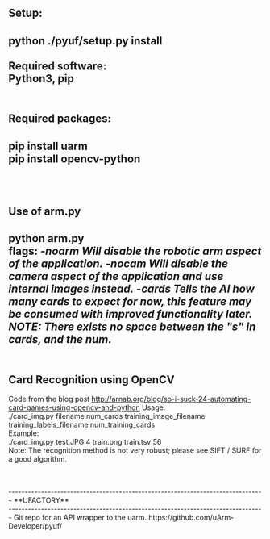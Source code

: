 **Setup:**<br/>
-------------------------------------------------------------------------------
python ./pyuf/setup.py install<br/>
<br/>
Required software:<br/>
Python3, pip<br/>
<br/>
-------------------------------------------------------------------------------
**Required packages:**<br/>
-------------------------------------------------------------------------------
pip install uarm<br/>
pip install opencv-python<br/>
<br/>
<br/>
-------------------------------------------------------------------------------
**Use of arm.py**<br/>
-------------------------------------------------------------------------------
python arm.py <flags><br/>
  flags:
        *-noarm*
            *Will disable the robotic arm aspect of the application.*
        *-nocam*
            *Will disable the camera aspect of the application and use internal*
              *images instead.*
        *-cards<n>*
            *Tells the AI how many cards to expect for now, this feature may
            be consumed with improved functionality later.
            NOTE: There exists no space between the "s" in cards, and the num.*
<br/>
<br/>
-------------------------------------------------------------------------------
**Card Recognition using OpenCV**<br/>
-------------------------------------------------------------------------------
Code from the blog post
http://arnab.org/blog/so-i-suck-24-automating-card-games-using-opencv-and-python
Usage:<br/>
  ./card_img.py filename num_cards training_image_filename training_labels_filename num_training_cards<br/>
Example:<br/>
  ./card_img.py test.JPG 4 train.png train.tsv 56<br/>
Note: The recognition method is not very robust; please see SIFT / SURF for a good algorithm.

<br/>
<br/>
-------------------------------------------------------------------------------
**UFACTORY**<br/>
-------------------------------------------------------------------------------
Git repo for an API wrapper to the uarm.
https://github.com/uArm-Developer/pyuf/

